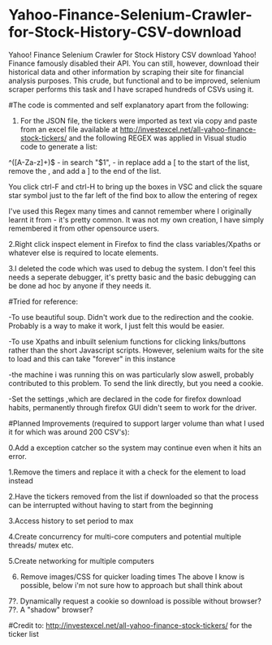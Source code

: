 # Yahoo-Finance-Selenium-Crawler-for-Stock-History-CSV-download
Yahoo! Finance Selenium Crawler for Stock History CSV download
Yahoo! Finance famously disabled their API. You can still, however, download their historical data and other information 
by scraping their site for financial analysis purposes.
This crude, but functional and to be improved, selenium scraper performs this task and I have scraped hundreds of CSVs using it.

#The code is commented and self explanatory apart from the following:

1. For the JSON file, the tickers were imported as text via copy and paste from an excel file available at 
http://investexcel.net/all-yahoo-finance-stock-tickers/ and the following REGEX was applied in Visual studio code to generate a list:

^([A-Za-z]+)$ - in search
"$1", - in replace
add a [ to the start of the list, remove the , and add a ] to the end of the list.

You click ctrl-F and ctrl-H to bring up the boxes in VSC and click the square star symbol just to the far left of the find box to allow the entering of regex

I've used this Regex many times and cannot remember where I originally learnt it from - it's pretty common. It was not my own creation, 
I have simply remembered it from other opensource users.

2.Right click inspect element in Firefox to find the class variables/Xpaths or whatever else is required to locate elements.

3.I deleted the code which was used to debug the system. I don't feel this needs a seperate debugger, it's pretty basic 
and the basic debugging can be done ad hoc by anyone if they needs it.


#Tried for reference:

-To use beautiful soup. Didn't work due to the redirection and the cookie. Probably is a way to make it work, I just felt this would be easier.

-To use Xpaths and inbuilt selenium functions for clicking links/buttons rather than the short Javascript scripts. However, selenium waits for the site to load and this can take "forever" in this instance

-the machine i was running this on was particularly slow aswell, probably contributed to this problem.
To send the link directly, but you need a cookie.

-Set the settings ,which are declared in the code for firefox download habits, permanently through firefox GUI didn't seem to work for the driver.

#Planned Improvements (required to support larger volume than what I used it for which was around 200 CSV's):

0.Add a exception catcher so the system may continue even when it hits an error.

1.Remove the timers and replace it with a check for the element to load instead

2.Have the tickers removed from the list if downloaded so that the process can be interrupted without having to start from the beginning

3.Access history to set period to max

4.Create concurrency for multi-core computers and potential multiple threads/ mutex etc.

5.Create networking for multiple computers

6. Remove images/CSS for quicker loading times
The above I know is possible, below i'm not sure how to approach but shall think about

7?. Dynamically request a cookie so download is possible without browser?
7?. A "shadow" browser?

#Credit to:
http://investexcel.net/all-yahoo-finance-stock-tickers/ for the ticker list
